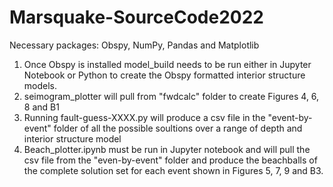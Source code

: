 # Marsquake-SourceCode2022

Necessary packages: Obspy, NumPy, Pandas and Matplotlib 

1. Once Obspy is installed model_build needs to be run either in Jupyter Notebook or Python to create the Obspy formatted interior structure models.
2. seimogram_plotter will pull from "fwdcalc" folder to create Figures 4, 6, 8 and B1
3. Running fault-guess-XXXX.py will produce a csv file in the "event-by-event" folder of all the possible soultions over a range of depth and interior structure model
4. Beach_plotter.ipynb must be run in Jupyter notebook and will pull the csv file from the "even-by-event" folder and produce the beachballs of the complete solution set for each event shown in Figures 5, 7, 9 and B3.
